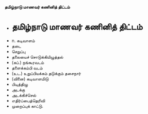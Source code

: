 **தமிழ்நாடு மாணவர் கணினித் திட்டம்**
- # தமிழ்நாடு மாணவர் கணினித் திட்டம்
- n. கடிவாளம்
- தடை
- செறுப்பு
- தலையைச் சொடுக்கியிழுத்தல்
- (கப்.) நங்கூரவடம்
- தளைக்கம்பி வடம்
- (உட.) உறுப்பியக்கம் தடுக்கும் தசைநார்
- (வினை) கடிவாளமிடு
- பிடித்திழு
- அடக்கு
- அடக்கிச்செல்
- எதிர்ப்பைத்தெரிவி
- முறைப்புக் காட்டு.

